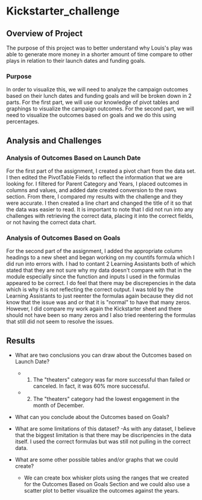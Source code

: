 # Kickstarter_challenge
 ## Overview of Project
 The purpose of this project was to better understand why Louis's play was able to generate more money in a shorter amount of time compare to other plays in relation to their launch dates and funding goals. 
### Purpose
 In order to visualize this, we will need to analyze the campaign outcomes based on their lunch dates and funding goals and will be broken down in 2 parts. For the first part, we will use our knowledge of pivot tables and graphings to visualize the campaign outcomes. For the second part, we will need to visualize the outcomes based on goals and we do this using percentages. 
## Analysis and Challenges
   ### Analysis of Outcomes Based on Launch Date
For the first part of the assignment, I created a pivot chart from the data set. I then edited the PivotTable Fields to reflect the information that we are looking for. I filtered for Parent Category and Years, I placed outcomes in columns and values, and added date created conversion to the rows section. From there, I compared my results with the challenge and they were accurate. I then created a line chart and changed the title of it so that the data was easier to read. It is important to note that I did not run into any challenges with retrieving the correct data, placing it into the correct fields, or not having the correct data chart. 

   ### Analysis of Outcomes Based on Goals
For the second part of the assignment, I added the appropriate column headings to a new sheet and began working on my countifs formula which I did run into errors with. I had to contant 2 Learning Assistants both of which stated that they are not sure why my data doesn't compare with that in the module especially since the function and inputs I used in the formulas appeared to be correct. I do feel that there may be discrepencies in the data which is why it is not reflecting the correct output. I was told by the Learning Assistants to just reenter the formulas again because they did not know that the issue was and or that it is "normal" to have that many zeros. However, I did compare my work again the Kickstarter sheet and there should not have been so many zeros and I also tried reentering the formulas that still did not seem to resolve the issues. 


## Results

- What are two conclusions you can draw about the Outcomes based on Launch Date?
    - 1) The "theaters" category was far more successful than failed or canceled. In fact, it was 60% more successful. 
    - 2) The "theaters" category had the lowest engagement in the month of December. 

- What can you conclude about the Outcomes based on Goals?

- What are some limitations of this dataset?
    -As with any dataset, I believe that the biggest limitation is that there may be discripencies in the data itself. I used the correct formulas but was still not pulling in the correct data. 

- What are some other possible tables and/or graphs that we could create?
    - We can create box whisker plots using the ranges that we created for the Outcomes Based on Goals Section and we could also use a scatter plot to better visualize the outcomes against the years. 
